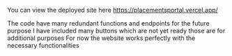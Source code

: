 You can view the deployed site here 
https://placementsportal.vercel.app/     

The code have many redundant functions and endpoints for the future purpose 
I have included many buttons which are not yet ready those are for additional purposes 
For now the website works perfectly with the necessary functionalities
